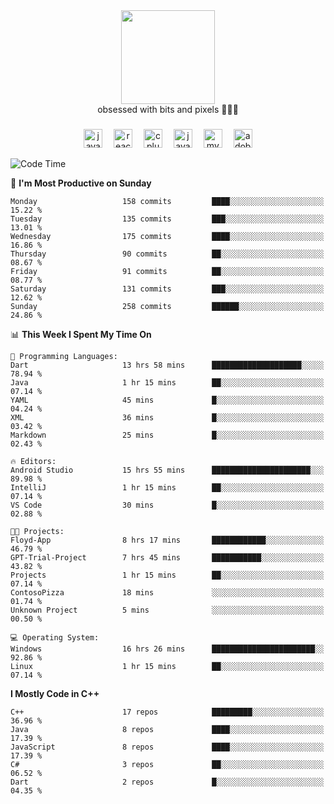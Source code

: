 


  <div align="center">
    
   <img src = "https://i.postimg.cc/W1R4TF4j/d6kpuve-c97567cf-518b-4b86-a271-5c89d88d22f7.gif"  width=150px height=150px />
 </div>

<div align="center">
  obsessed with bits and pixels 🧑‍💻🎨
</div>

  ###
<div align="center">
 <img src="https://cdn.jsdelivr.net/gh/devicons/devicon/icons/javascript/javascript-original.svg" height="30" alt="javascript logo"  />
  <img width="10" />
  <img src="https://cdn.jsdelivr.net/gh/devicons/devicon/icons/react/react-original.svg" height="30" alt="react logo"  />
  <img width="10" />
   <!--<img src="https://cdn.jsdelivr.net/gh/devicons/devicon/icons/nodejs/nodejs-original.svg" height="30" alt="nodejs logo"  />
  <img width="10" />
 <img src="https://cdn.jsdelivr.net/gh/devicons/devicon/icons/flutter/flutter-original.svg" height="30" alt="flutter logo"  />
 <img width="10" />-->
  <img src="https://cdn.jsdelivr.net/gh/devicons/devicon/icons/cplusplus/cplusplus-original.svg" height="30" alt="cpluplus logo"  />
  <img width="10" />
  <img src="https://cdn.jsdelivr.net/gh/devicons/devicon/icons/java/java-original.svg" height="30" alt="java logo"  />
  <img width="10" />
  <img src="https://skillicons.dev/icons?i=mysql" height="30" alt="mysql logo"  />
  <img width="10" />
  <img src="https://skillicons.dev/icons?i=pr" height="30" alt="adobepremierepro logo"  />
</div>

<!--START_SECTION:waka-->
![Code Time](http://img.shields.io/badge/Code%20Time-269%20hrs%2059%20mins-blue)

📅 **I'm Most Productive on Sunday** 

```text
Monday                   158 commits         ████░░░░░░░░░░░░░░░░░░░░░   15.22 % 
Tuesday                  135 commits         ███░░░░░░░░░░░░░░░░░░░░░░   13.01 % 
Wednesday                175 commits         ████░░░░░░░░░░░░░░░░░░░░░   16.86 % 
Thursday                 90 commits          ██░░░░░░░░░░░░░░░░░░░░░░░   08.67 % 
Friday                   91 commits          ██░░░░░░░░░░░░░░░░░░░░░░░   08.77 % 
Saturday                 131 commits         ███░░░░░░░░░░░░░░░░░░░░░░   12.62 % 
Sunday                   258 commits         ██████░░░░░░░░░░░░░░░░░░░   24.86 % 
```


📊 **This Week I Spent My Time On** 

```text
💬 Programming Languages: 
Dart                     13 hrs 58 mins      ████████████████████░░░░░   78.94 % 
Java                     1 hr 15 mins        ██░░░░░░░░░░░░░░░░░░░░░░░   07.14 % 
YAML                     45 mins             █░░░░░░░░░░░░░░░░░░░░░░░░   04.24 % 
XML                      36 mins             █░░░░░░░░░░░░░░░░░░░░░░░░   03.42 % 
Markdown                 25 mins             █░░░░░░░░░░░░░░░░░░░░░░░░   02.43 % 

🔥 Editors: 
Android Studio           15 hrs 55 mins      ██████████████████████░░░   89.98 % 
IntelliJ                 1 hr 15 mins        ██░░░░░░░░░░░░░░░░░░░░░░░   07.14 % 
VS Code                  30 mins             █░░░░░░░░░░░░░░░░░░░░░░░░   02.88 % 

🐱‍💻 Projects: 
Floyd-App                8 hrs 17 mins       ████████████░░░░░░░░░░░░░   46.79 % 
GPT-Trial-Project        7 hrs 45 mins       ███████████░░░░░░░░░░░░░░   43.82 % 
Projects                 1 hr 15 mins        ██░░░░░░░░░░░░░░░░░░░░░░░   07.14 % 
ContosoPizza             18 mins             ░░░░░░░░░░░░░░░░░░░░░░░░░   01.74 % 
Unknown Project          5 mins              ░░░░░░░░░░░░░░░░░░░░░░░░░   00.50 % 

💻 Operating System: 
Windows                  16 hrs 26 mins      ███████████████████████░░   92.86 % 
Linux                    1 hr 15 mins        ██░░░░░░░░░░░░░░░░░░░░░░░   07.14 % 
```

**I Mostly Code in C++** 

```text
C++                      17 repos            █████████░░░░░░░░░░░░░░░░   36.96 % 
Java                     8 repos             ████░░░░░░░░░░░░░░░░░░░░░   17.39 % 
JavaScript               8 repos             ████░░░░░░░░░░░░░░░░░░░░░   17.39 % 
C#                       3 repos             ██░░░░░░░░░░░░░░░░░░░░░░░   06.52 % 
Dart                     2 repos             █░░░░░░░░░░░░░░░░░░░░░░░░   04.35 % 
```




<!--END_SECTION:waka-->
